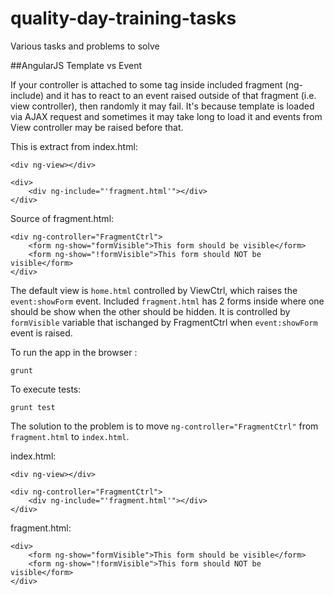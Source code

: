 quality-day-training-tasks
==========================

Various tasks and problems to solve

##AngularJS Template vs Event

If your controller is attached to some tag inside included fragment (ng-include) and it has to react to an event raised outside of that fragment (i.e. view controller),
then randomly it may fail.
It's because template is loaded via AJAX request and sometimes it may take long to load it and events from View controller may be raised before that.

This is extract from index.html:

    <div ng-view></div>

    <div>
        <div ng-include="'fragment.html'"></div>
    </div>

Source of fragment.html:

    <div ng-controller="FragmentCtrl">
        <form ng-show="formVisible">This form should be visible</form>
        <form ng-show="!formVisible">This form should NOT be visible</form>
    </div>

The default view is `home.html` controlled by ViewCtrl, which raises the `event:showForm` event.
Included `fragment.html` has 2 forms inside where one should be show when the other should be hidden. It is controlled by `formVisible` variable
that ischanged by FragmentCtrl when `event:showForm` event is raised.

To run the app in the browser :

    grunt

To execute tests:

    grunt test

The solution to the problem is to move `ng-controller="FragmentCtrl"` from `fragment.html` to `index.html`.

index.html:

    <div ng-view></div>

    <div ng-controller="FragmentCtrl">
        <div ng-include="'fragment.html'"></div>
    </div>

fragment.html:

    <div>
        <form ng-show="formVisible">This form should be visible</form>
        <form ng-show="!formVisible">This form should NOT be visible</form>
    </div>
